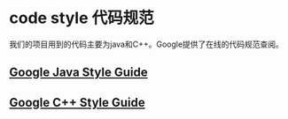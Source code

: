 # code style 代码规范
我们的项目用到的代码主要为java和C++。Google提供了在线的代码规范查阅。
## [Google Java Style Guide](https://google.github.io/styleguide/javaguide.html)
## [Google C++ Style Guide](https://google.github.io/styleguide/cppguide.html)

